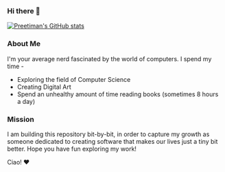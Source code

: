### Hi there 👋

[![Preetiman's GitHub stats](https://github-readme-stats.vercel.app/api?username=preetiman-misra)](https://github.com/preetiman-misra/github-readme-stats)

### About Me

I'm your average nerd fascinated by the world of computers. I spend my time -

* Exploring the field of Computer Science
* Creating Digital Art
* Spend an unhealthy amount of time reading books (sometimes 8 hours a day)

### Mission

I am building this repository bit-by-bit, in order to capture my growth as someone dedicated to creating software that makes our lives just a tiny bit better. Hope you have fun exploring my work!

Ciao! ❤️
